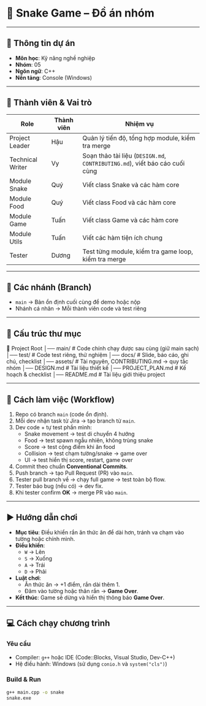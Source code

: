 # 🐍 Snake Game – Đồ án nhóm

---

## 🔖 Thông tin dự án
- **Môn học**: Kỹ năng nghề nghiệp  
- **Nhóm**: 05  
- **Ngôn ngữ**: C++  
- **Nền tảng**: Console (Windows)  

---

## 👥 Thành viên & Vai trò

| Role              | Thành viên | Nhiệm vụ |
|-------------------|------------|----------|
| Project Leader    | Hậu        | Quản lý tiến độ, tổng hợp module, kiểm tra merge |
| Technical Writer  | Vy         | Soạn thảo tài liệu (`DESIGN.md`, `CONTRIBUTING.md`), viết báo cáo cuối cùng |
| Module Snake      | Quý        | Viết class Snake và các hàm core |
| Module Food       | Quý        | Viết class Food và các hàm core |
| Module Game       | Tuấn       | Viết class Game và các hàm core |
| Module Utils      | Tuấn       | Viết các hàm tiện ích chung |
| Tester            | Dương      | Test từng module, kiểm tra game loop, kiểm tra merge |

---

## 🌿 Các nhánh (Branch)

- `main` → Bản ổn định cuối cùng để demo hoặc nộp  
- Nhánh cá nhân → Mỗi thành viên code và test riêng  

---

## 📁 Cấu trúc thư mục
📂 Project Root
│── main/ # Code chính chạy được sau cùng (giữ main sạch)
│── test/ # Code test riêng, thử nghiệm
│── docs/ # Slide, báo cáo, ghi chú, checklist
│── assets/ # Tài nguyên, CONTRIBUTING.md → quy tắc nhóm
│── DESIGN.md # Tài liệu thiết kế
│── PROJECT_PLAN.md # Kế hoạch & checklist
│── README.md # Tài liệu giới thiệu project

---

## 🧠 Cách làm việc (Workflow)

1. Repo có branch `main` (code ổn định).  
2. Mỗi dev nhận task từ Jira → tạo branch từ `main`.  
3. Dev code + tự test phần mình:  
   - Snake movement → test di chuyển 4 hướng  
   - Food → test spawn ngẫu nhiên, không trùng snake  
   - Score → test cộng điểm khi ăn food  
   - Collision → test chạm tường/snake → game over  
   - UI → test hiển thị score, restart, game over  
4. Commit theo chuẩn **Conventional Commits**.  
5. Push branch → tạo Pull Request (PR) vào `main`.  
6. Tester pull branch về → chạy full game → test toàn bộ flow.  
7. Tester báo bug (nếu có) → dev fix.  
8. Khi tester confirm **OK** → merge PR vào `main`.  

---

## ▶️ Hướng dẫn chơi

- **Mục tiêu**: Điều khiển rắn ăn thức ăn để dài hơn, tránh va chạm vào tường hoặc chính mình.  
- **Điều khiển**:  
  - `W` → Lên  
  - `S` → Xuống  
  - `A` → Trái  
  - `D` → Phải  
- **Luật chơi**:  
  - Ăn thức ăn → +1 điểm, rắn dài thêm 1.  
  - Đâm vào tường hoặc thân rắn → **Game Over**.  
- **Kết thúc**: Game sẽ dừng và hiển thị thông báo **Game Over**.  

---

## 💻 Cách chạy chương trình

### Yêu cầu
- Compiler: `g++` hoặc IDE (Code::Blocks, Visual Studio, Dev-C++)  
- Hệ điều hành: Windows (sử dụng `conio.h` và `system("cls")`)  

### Build & Run
```bash
g++ main.cpp -o snake
snake.exe
